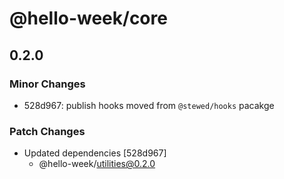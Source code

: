 # @hello-week/core

## 0.2.0

### Minor Changes

- 528d967: publish hooks moved from `@stewed/hooks` pacakge

### Patch Changes

- Updated dependencies [528d967]
  - @hello-week/utilities@0.2.0

